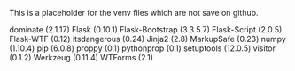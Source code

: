 This is a placeholder for the venv files which are not save on github.

dominate (2.1.17)
Flask (0.10.1)
Flask-Bootstrap (3.3.5.7)
Flask-Script (2.0.5)
Flask-WTF (0.12)
itsdangerous (0.24)
Jinja2 (2.8)
MarkupSafe (0.23)
numpy (1.10.4)
pip (6.0.8)
proppy (0.1)
pythonprop (0.1)
setuptools (12.0.5)
visitor (0.1.2)
Werkzeug (0.11.4)
WTForms (2.1)


